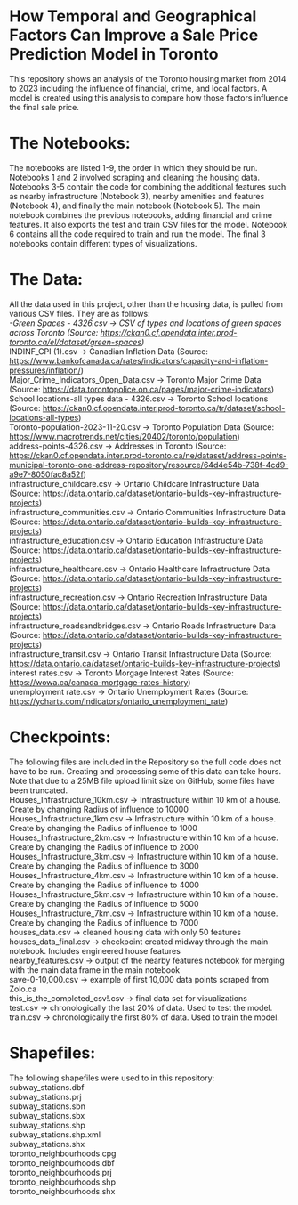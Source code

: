 # How Temporal and Geographical Factors Can Improve a Sale Price Prediction Model in Toronto
This repository shows an analysis of the Toronto housing market from 2014 to 2023 including the influence of financial, crime, and local factors. A model is created using this analysis to compare how those factors influence the final sale price.

# The Notebooks:
The notebooks are listed 1-9, the order in which they should be run. Notebooks 1 and 2 involved scraping and cleaning the housing data. Notebooks 3-5 contain the code for combining the additional features such as nearby infrastructure (Notebook 3), nearby amenities and features (Notebook 4), and finally the main notebook (Notebook 5). The main notebook combines the previous notebooks, adding financial and crime features. It also exports the test and train CSV files for the model. Notebook 6 contains all the code required to train and run the model. The final 3 notebooks contain different types of visualizations.

# The Data:
All the data used in this project, other than the housing data, is pulled from various CSV files. They are as follows:
<br />
*-Green Spaces - 4326.csv -> CSV of types and locations of green spaces across Toronto (Source: https://ckan0.cf.opendata.inter.prod-toronto.ca/el/dataset/green-spaces)*<br />
INDINF_CPI (1).csv -> Canadian Inflation Data (Source: https://www.bankofcanada.ca/rates/indicators/capacity-and-inflation-pressures/inflation/)<br />
Major_Crime_Indicators_Open_Data.csv -> Toronto Major Crime Data (Source: https://data.torontopolice.on.ca/pages/major-crime-indicators)<br />
School locations-all types data - 4326.csv -> Toronto School locations (Source: https://ckan0.cf.opendata.inter.prod-toronto.ca/tr/dataset/school-locations-all-types)<br />
Toronto-population-2023-11-20.csv -> Toronto Population Data (Source: https://www.macrotrends.net/cities/20402/toronto/population)<br />
address-points-4326.csv -> Addresses in Toronto (Source: https://ckan0.cf.opendata.inter.prod-toronto.ca/ne/dataset/address-points-municipal-toronto-one-address-repository/resource/64d4e54b-738f-4cd9-a9e7-8050fac8a52f)<br />
infrastructure_childcare.csv -> Ontario Childcare Infrastructure Data (Source: https://data.ontario.ca/dataset/ontario-builds-key-infrastructure-projects)<br />
infrastructure_communities.csv -> Ontario Communities Infrastructure Data (Source: https://data.ontario.ca/dataset/ontario-builds-key-infrastructure-projects)<br />
infrastructure_education.csv -> Ontario Education Infrastructure Data (Source: https://data.ontario.ca/dataset/ontario-builds-key-infrastructure-projects)<br />
infrastructure_healthcare.csv -> Ontario Healthcare Infrastructure Data (Source: https://data.ontario.ca/dataset/ontario-builds-key-infrastructure-projects)<br />
infrastructure_recreation.csv -> Ontario Recreation Infrastructure Data (Source: https://data.ontario.ca/dataset/ontario-builds-key-infrastructure-projects)<br />
infrastructure_roadsandbridges.csv -> Ontario Roads Infrastructure Data (Source: https://data.ontario.ca/dataset/ontario-builds-key-infrastructure-projects)<br />
infrastructure_transit.csv -> Ontario Transit Infrastructure Data (Source: https://data.ontario.ca/dataset/ontario-builds-key-infrastructure-projects)<br />
interest rates.csv -> Toronto Morgage Interest Rates (Source: https://wowa.ca/canada-mortgage-rates-history)<br />
unemployment rate.csv -> Ontario Unemployment Rates (Source: https://ycharts.com/indicators/ontario_unemployment_rate)<br />

# Checkpoints:
The following files are included in the Repository so the full code does not have to be run. Creating and processing some of this data can take hours. Note that due to a 25MB file upload limit size on GitHub, some files have been truncated. <br />
Houses_Infrastructure_10km.csv -> Infrastructure within 10 km of a house. Create by changing Radius of influence to 10000<br />
Houses_Infrastructure_1km.csv -> Infrastructure within 10 km of a house. Create by changing the Radius of influence to 1000<br />
Houses_Infrastructure_2km.csv -> Infrastructure within 10 km of a house. Create by changing the Radius of influence to 2000<br />
Houses_Infrastructure_3km.csv -> Infrastructure within 10 km of a house. Create by changing the Radius of influence to 3000<br />
Houses_Infrastructure_4km.csv -> Infrastructure within 10 km of a house. Create by changing the Radius of influence to 4000<br />
Houses_Infrastructure_5km.csv -> Infrastructure within 10 km of a house. Create by changing the Radius of influence to 5000<br />
Houses_Infrastructure_7km.csv -> Infrastructure within 10 km of a house. Create by changing the Radius of influence to 7000<br />
houses_data.csv -> cleaned housing data with only 50 features<br />
houses_data_final.csv -> checkpoint created midway through the main notebook. Includes engineered house features<br />
nearby_features.csv -> output of the nearby features notebook for merging with the main data frame in the main notebook<br />
save-0-10,000.csv -> example of first 10,000 data points scraped from Zolo.ca<br />
this_is_the_completed_csv!.csv -> final data set for visualizations<br />
test.csv -> chronologically the last 20% of data. Used to test the model.<br />
train.csv -> chronologically the first 80% of data. Used to train the model.<br />

# Shapefiles:
The following shapefiles were used to in this repository:<br />
subway_stations.dbf<br />
subway_stations.prj<br />
subway_stations.sbn<br />
subway_stations.sbx<br />
subway_stations.shp<br />
subway_stations.shp.xml<br />
subway_stations.shx<br />
toronto_neighbourhoods.cpg<br />
toronto_neighbourhoods.dbf<br />
toronto_neighbourhoods.prj<br />
toronto_neighbourhoods.shp<br />
toronto_neighbourhoods.shx<br />

